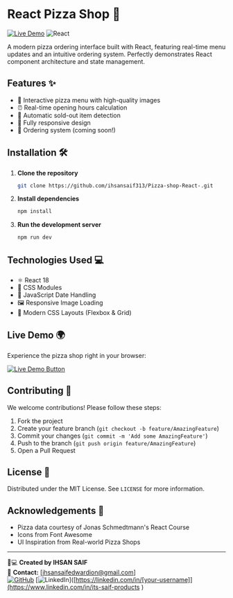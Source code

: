 # React Pizza Shop 🍕

[![Live Demo](https://img.shields.io/badge/Live%20Demo-%20%F0%9F%8D%95%20View%20App-%2300c7b7?style=for-the-badge)](https://ihsansaif313.github.io/Pizza-shop-React-/)
![React](https://img.shields.io/badge/React-18.x-blue?style=flat&logo=react)


A modern pizza ordering interface built with React, featuring real-time menu updates and an intuitive ordering system. Perfectly demonstrates React component architecture and state management.



## Features ✨

- 🍕 Interactive pizza menu with high-quality images
- ⏰ Real-time opening hours calculation
- 🚫 Automatic sold-out item detection
- 📱 Fully responsive design
- 🛒 Ordering system (coming soon!)


## Installation 🛠️

1. **Clone the repository**
   ```bash
   git clone https://github.com/ihsansaif313/Pizza-shop-React-.git
   ```
2. **Install dependencies**
   ```bash
   npm install
   ```
1. **Run the development server**
   ```bash
   npm run dev
   ```
## Technologies Used 💻

- ⚛️ React 18
- 🎨 CSS Modules
- 📅 JavaScript Date Handling
- 🖼️ Responsive Image Loading
- 💅 Modern CSS Layouts (Flexbox & Grid)

## Live Demo 🌍

Experience the pizza shop right in your browser:

[![Live Demo Button](https://img.shields.io/badge/🚀_Live_Demo-%20PIZZA%20SHOP-%23FF6B6B?style=for-the-badge&logo=vercel)](https://ihsansaif313.github.io/Pizza-shop-React-/)

## Contributing 🤝

We welcome contributions! Please follow these steps:
1. Fork the project
2. Create your feature branch (`git checkout -b feature/AmazingFeature`)
3. Commit your changes (`git commit -m 'Add some AmazingFeature'`)
4. Push to the branch (`git push origin feature/AmazingFeature`)
5. Open a Pull Request

## License 📄

Distributed under the MIT License. See `LICENSE` for more information.

## Acknowledgements 🙏

- Pizza data courtesy of Jonas Schmedtmann's React Course
- Icons from Font Awesome
- UI Inspiration from Real-world Pizza Shops

---

👨💻 **Created by IHSAN SAIF**  
📧 **Contact:** [ihsansaifedwardion@gmail.com]  
[![GitHub](https://img.shields.io/badge/GitHub-Profile-blue?style=flat&logo=github)]([https://github.com/[your-username]](https://github.com/ihsansaif313))
[![LinkedIn](https://img.shields.io/badge/LinkedIn-Profile-%230A66C2?style=flat&logo=linkedin)]([https://linkedin.com/in/[your-username]](https://www.linkedin.com/in/its-saif-products )

